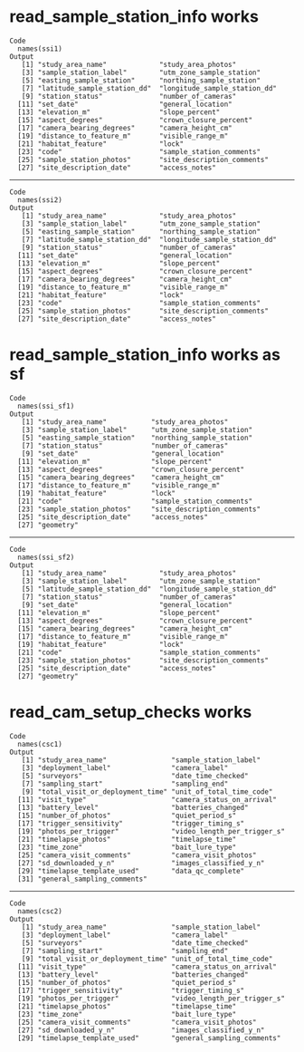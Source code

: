 # read_sample_station_info works

    Code
      names(ssi1)
    Output
       [1] "study_area_name"             "study_area_photos"          
       [3] "sample_station_label"        "utm_zone_sample_station"    
       [5] "easting_sample_station"      "northing_sample_station"    
       [7] "latitude_sample_station_dd"  "longitude_sample_station_dd"
       [9] "station_status"              "number_of_cameras"          
      [11] "set_date"                    "general_location"           
      [13] "elevation_m"                 "slope_percent"              
      [15] "aspect_degrees"              "crown_closure_percent"      
      [17] "camera_bearing_degrees"      "camera_height_cm"           
      [19] "distance_to_feature_m"       "visible_range_m"            
      [21] "habitat_feature"             "lock"                       
      [23] "code"                        "sample_station_comments"    
      [25] "sample_station_photos"       "site_description_comments"  
      [27] "site_description_date"       "access_notes"               

---

    Code
      names(ssi2)
    Output
       [1] "study_area_name"             "study_area_photos"          
       [3] "sample_station_label"        "utm_zone_sample_station"    
       [5] "easting_sample_station"      "northing_sample_station"    
       [7] "latitude_sample_station_dd"  "longitude_sample_station_dd"
       [9] "station_status"              "number_of_cameras"          
      [11] "set_date"                    "general_location"           
      [13] "elevation_m"                 "slope_percent"              
      [15] "aspect_degrees"              "crown_closure_percent"      
      [17] "camera_bearing_degrees"      "camera_height_cm"           
      [19] "distance_to_feature_m"       "visible_range_m"            
      [21] "habitat_feature"             "lock"                       
      [23] "code"                        "sample_station_comments"    
      [25] "sample_station_photos"       "site_description_comments"  
      [27] "site_description_date"       "access_notes"               

# read_sample_station_info works as sf

    Code
      names(ssi_sf1)
    Output
       [1] "study_area_name"           "study_area_photos"        
       [3] "sample_station_label"      "utm_zone_sample_station"  
       [5] "easting_sample_station"    "northing_sample_station"  
       [7] "station_status"            "number_of_cameras"        
       [9] "set_date"                  "general_location"         
      [11] "elevation_m"               "slope_percent"            
      [13] "aspect_degrees"            "crown_closure_percent"    
      [15] "camera_bearing_degrees"    "camera_height_cm"         
      [17] "distance_to_feature_m"     "visible_range_m"          
      [19] "habitat_feature"           "lock"                     
      [21] "code"                      "sample_station_comments"  
      [23] "sample_station_photos"     "site_description_comments"
      [25] "site_description_date"     "access_notes"             
      [27] "geometry"                 

---

    Code
      names(ssi_sf2)
    Output
       [1] "study_area_name"             "study_area_photos"          
       [3] "sample_station_label"        "utm_zone_sample_station"    
       [5] "latitude_sample_station_dd"  "longitude_sample_station_dd"
       [7] "station_status"              "number_of_cameras"          
       [9] "set_date"                    "general_location"           
      [11] "elevation_m"                 "slope_percent"              
      [13] "aspect_degrees"              "crown_closure_percent"      
      [15] "camera_bearing_degrees"      "camera_height_cm"           
      [17] "distance_to_feature_m"       "visible_range_m"            
      [19] "habitat_feature"             "lock"                       
      [21] "code"                        "sample_station_comments"    
      [23] "sample_station_photos"       "site_description_comments"  
      [25] "site_description_date"       "access_notes"               
      [27] "geometry"                   

# read_cam_setup_checks works

    Code
      names(csc1)
    Output
       [1] "study_area_name"                "sample_station_label"          
       [3] "deployment_label"               "camera_label"                  
       [5] "surveyors"                      "date_time_checked"             
       [7] "sampling_start"                 "sampling_end"                  
       [9] "total_visit_or_deployment_time" "unit_of_total_time_code"       
      [11] "visit_type"                     "camera_status_on_arrival"      
      [13] "battery_level"                  "batteries_changed"             
      [15] "number_of_photos"               "quiet_period_s"                
      [17] "trigger_sensitivity"            "trigger_timing_s"              
      [19] "photos_per_trigger"             "video_length_per_trigger_s"    
      [21] "timelapse_photos"               "timelapse_time"                
      [23] "time_zone"                      "bait_lure_type"                
      [25] "camera_visit_comments"          "camera_visit_photos"           
      [27] "sd_downloaded_y_n"              "images_classified_y_n"         
      [29] "timelapse_template_used"        "data_qc_complete"              
      [31] "general_sampling_comments"     

---

    Code
      names(csc2)
    Output
       [1] "study_area_name"                "sample_station_label"          
       [3] "deployment_label"               "camera_label"                  
       [5] "surveyors"                      "date_time_checked"             
       [7] "sampling_start"                 "sampling_end"                  
       [9] "total_visit_or_deployment_time" "unit_of_total_time_code"       
      [11] "visit_type"                     "camera_status_on_arrival"      
      [13] "battery_level"                  "batteries_changed"             
      [15] "number_of_photos"               "quiet_period_s"                
      [17] "trigger_sensitivity"            "trigger_timing_s"              
      [19] "photos_per_trigger"             "video_length_per_trigger_s"    
      [21] "timelapse_photos"               "timelapse_time"                
      [23] "time_zone"                      "bait_lure_type"                
      [25] "camera_visit_comments"          "camera_visit_photos"           
      [27] "sd_downloaded_y_n"              "images_classified_y_n"         
      [29] "timelapse_template_used"        "general_sampling_comments"     

